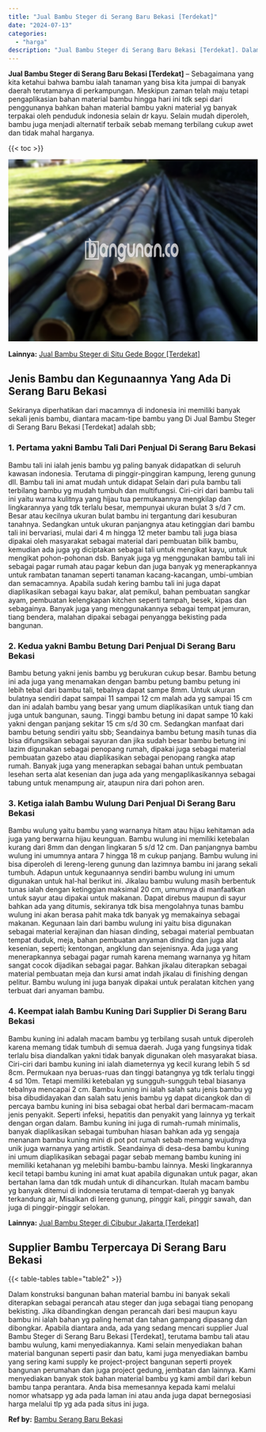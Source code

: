 ```yaml
---
title: "Jual Bambu Steger di Serang Baru Bekasi [Terdekat]"
date: "2024-07-13"
categories: 
  - "harga"
description: "Jual Bambu Steger di Serang Baru Bekasi [Terdekat]. Dalam konstruksi bangunan bahan material bambu ini banyak sekali diterapkan sebagai perancah atau steger..."
---
```


**Jual Bambu Steger di Serang Baru Bekasi \[Terdekat\]** – Sebagaimana yang kita ketahui bahwa bambu ialah tanaman yang bisa kita jumpai di banyak daerah terutamanya di perkampungan. Meskipun zaman telah maju tetapi pengaplikasian bahan material bambu hingga hari ini tdk sepi dari penggunanya bahkan bahan material bambu yakni material yg banyak terpakai oleh penduduk indonesia selain dr kayu. Selain mudah diperoleh, bambu juga menjadi alternatif terbaik sebab memang terbilang cukup awet dan tidak mahal harganya.

{{< toc >}}

![Jual Bambu Steger di Serang Baru Bekasi [Terdekat]](/images/jual-bambu-tali-10.png)

**Lainnya:** [Jual Bambu Steger di Situ Gede Bogor \[Terdekat\]](https://bambu.bangunan.co/jual-bambu-steger-di-situ-gede-bogor-terdekat/)

## Jenis Bambu dan Kegunaannya Yang Ada Di Serang Baru Bekasi

Sekiranya diperhatikan dari macamnya di indonesia ini memiliki banyak sekali jenis bambu, diantara macam-tipe bambu yang Di Jual Bambu Steger di Serang Baru Bekasi \[Terdekat\] adalah sbb;

### 1\. Pertama yakni Bambu Tali Dari Penjual Di Serang Baru Bekasi

Bambu tali ini ialah jenis bambu yg paling banyak didapatkan di seluruh kawasan indonesia. Terutama di pinggir-pinggiran kampung, lereng gunung dll. Bambu tali ini amat mudah untuk didapat Selain dari pula bambu tali terbilang bambu yg mudah tumbuh dan multifungsi. Ciri-ciri dari bambu tali ini yaitu warna kulitnya yang hijau tua permukaannya mengkilap dan lingkarannya yang tdk terlalu besar, mempunyai ukuran bulat 3 s/d 7 cm. Besar atau kecilnya ukuran bulat bambu ini tergantung dari kesuburan tanahnya. Sedangkan untuk ukuran panjangnya atau ketinggian dari bambu tali ini bervariasi, mulai dari 4 m hingga 12 meter bambu tali juga biasa dipakai oleh masyarakat sebagai material dari pembuatan bilik bambu, kemudian ada juga yg diciptakan sebagai tali untuk mengikat kayu, untuk mengikat pohon-pohonan dsb. Banyak juga yg menggunakan bambu tali ini sebagai pagar rumah atau pagar kebun dan juga banyak yg menerapkannya untuk rambatan tanaman seperti tanaman kacang-kacangan, umbi-umbian dan semacamnya. Apabila sudah kering bambu tali ini juga dapat diaplikasikan sebagai kayu bakar, alat pemikul, bahan pembuatan sangkar ayam, pembuatan kelengkapan kitchen seperti tampah, besek, kipas dan sebagainya. Banyak juga yang menggunakannya sebagai tempat jemuran, tiang bendera, malahan dipakai sebagai penyangga bekisting pada bangunan.

### 2\. Kedua yakni Bambu Betung Dari Penjual Di Serang Baru Bekasi

Bambu betung yakni jenis bambu yg berukuran cukup besar. Bambu betung ini ada juga yang menamakan dengan bambu petung bambu petung ini lebih tebal dari bambu tali, tebalnya dapat sampe 8mm. Untuk ukuran bulatnya sendiri dapat sampai 11 sampai 12 cm malah ada yg sampai 15 cm dan ini adalah bambu yang besar yang umum diaplikasikan untuk tiang dan juga untuk bangunan, saung. Tinggi bambu betung ini dapat sampe 10 kaki yakni dengan panjang sekitar 15 cm s/d 30 cm. Sedangkan manfaat dari bambu betung sendiri yaitu sbb; Seandainya bambu betung masih tunas dia bisa difungsikan sebagai sayuran dan jika sudah besar bambu betung ini lazim digunakan sebagai penopang rumah, dipakai juga sebagai material pembuatan gazebo atau diaplikasikan sebagai penopang rangka atap rumah. Banyak juga yang menerapkan sebagai bahan untuk pembuatan lesehan serta alat kesenian dan juga ada yang mengaplikasikannya sebagai tabung untuk menampung air, ataupun nira dari pohon aren.

### 3\. Ketiga ialah Bambu Wulung Dari Penjual Di Serang Baru Bekasi

Bambu wulung yaitu bambu yang warnanya hitam atau hijau kehitaman ada juga yang berwarna hijau keunguan. Bambu wulung ini memiliki ketebalan kurang dari 8mm dan dengan lingkaran 5 s/d 12 cm. Dan panjangnya bambu wulung ini umumnya antara 7 hingga 18 m cukup panjang. Bambu wulung ini bisa diperoleh di lereng-lereng gunung dan lazimnya bambu ini jarang sekali tumbuh. Adapun untuk kegunaannya sendiri bambu wulung ini umum digunakan untuk hal-hal berikut ini. Jikalau bambu wulung masih berbentuk tunas ialah dengan ketinggian maksimal 20 cm, umumnya di manfaatkan untuk sayur atau dipakai untuk makanan. Dapat direbus maupun di sayur bahkan ada yang ditumis, sekiranya tdk bisa mengolahnya tunas bambu wulung ini akan berasa pahit maka tdk banyak yg memakainya sebagai makanan. Kegunaan lain dari bambu wulung ini yaitu bisa digunakan sebagai material kerajinan dan hiasan dinding, sebagai material pembuatan tempat duduk, meja, bahan pembuatan anyaman dinding dan juga alat kesenian, seperti; kentongan, angklung dan sejenisnya. Ada juga yang menerapkannya sebagai pagar rumah karena memang warnanya yg hitam sangat cocok dijadikan sebagai pagar. Bahkan jikalau diterapkan sebagai material pembuatan meja dan kursi amat indah jikalau di finishing dengan pelitur. Bambu wulung ini juga banyak dipakai untuk peralatan kitchen yang terbuat dari anyaman bambu.

### 4\. Keempat ialah Bambu Kuning Dari Supplier Di Serang Baru Bekasi

Bambu kuning ini adalah macam bambu yg terbilang susah untuk diperoleh karena memang tidak tumbuh di semua daerah. Juga yang fungsinya tidak terlalu bisa diandalkan yakni tidak banyak digunakan oleh masyarakat biasa. Ciri-ciri dari bambu kuning ini ialah diameternya yg kecil kurang lebih 5 sd 8cm. Permukaan nya beruas-ruas dan tinggi batangnya yg tdk terlalu tinggi 4 sd 10m. Tetapi memiliki ketebalan yg sungguh-sungguh tebal biasanya tebalnya mencapai 2 cm. Bambu kuning ini ialah salah satu jenis bambu yg bisa dibudidayakan dan salah satu jenis bambu yg dapat dicangkok dan di percaya bambu kuning ini bisa sebagai obat herbal dari bermacam-macam jenis penyakit. Seperti infeksi, hepatitis dan penyakit yang lainnya yg terkait dengan organ dalam. Bambu kuning ini juga di rumah-rumah minimalis, banyak diaplikasikan sebagai tumbuhan hiasan bahkan ada yg sengaja menanam bambu kuning mini di pot pot rumah sebab memang wujudnya unik juga warnanya yang artistik. Seandainya di desa-desa bambu kuning ini umum diaplikasikan sebagai pagar sebab memang bambu kuning ini memiliki ketahanan yg melebihi bambu-bambu lainnya. Meski lingkarannya kecil tetapi bambu kuning ini amat kuat apabila digunakan untuk pagar, akan bertahan lama dan tdk mudah untuk di dihancurkan. Itulah macam bambu yg banyak ditemui di indonesia terutama di tempat-daerah yg banyak terkandung air, Misalkan di lereng gunung, pinggir kali, pinggir sawah, dan juga di pinggir-pinggir selokan.

**Lainnya:** [Jual Bambu Steger di Cibubur Jakarta \[Terdekat\]](https://bambu.bangunan.co/jual-bambu-steger-di-cibubur-jakarta-terdekat/)

## Supplier Bambu Terpercaya Di Serang Baru Bekasi

{{< table-tables table="table2" >}}

Dalam konstruksi bangunan bahan material bambu ini banyak sekali diterapkan sebagai perancah atau steger dan juga sebagai tiang penopang bekisting. Jika dibandingkan dengan perancah dari besi maupun kayu bambu ini ialah bahan yg paling hemat dan tahan gampang dipasang dan dibongkar. Apabila diantara anda, ada yang sedang mencari supplier Jual Bambu Steger di Serang Baru Bekasi \[Terdekat\], terutama bambu tali atau bambu wulung, kami menyediakannya. Kami selain menyediakan bahan material bangunan seperti pasir dan batu, kami juga menyediakan bambu yang sering kami supply ke project-project bangunan seperti proyek bangunan perumahan dan juga project gedung, jembatan dan lainnya. Kami menyediakan banyak stok bahan material bambu yg kami ambil dari kebun bambu tanpa perantara. Anda bisa memesannya kepada kami melalui nomor whatsapp yg ada pada laman ini atau anda juga dapat bernegosiasi harga melalui tlp yg ada pada situs ini juga.

**Ref by:** [Bambu Serang Baru Bekasi](https://id.wikipedia.org/wiki/Bambu)
